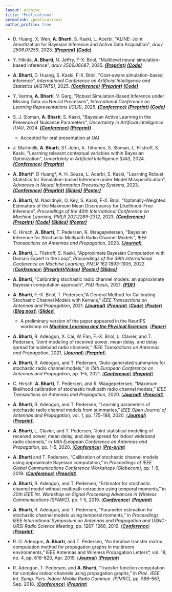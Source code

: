 ```yaml
---
layout: archive
title: "Publications"
permalink: /publications/
author_profile: true
---
```

* D. Huang, X. Wen, **A. Bharti**, S. Kaski, L. Acerbi, "ALINE: Joint Amortization for Bayesian Inference and Active Data Acquisition", *arxiv 2506.07259*, 2025. [***(Preprint)***](https://arxiv.org/abs/2506.07259) [***(Code)***](https://github.com/huangdaolang/aline)

* Y. Hikida, **A. Bharti**, N. Jeffry, F-X. Briol, "Multilevel neural simulation-based inference", *arxiv 2506.06087*, 2025. [***(Preprint)***](https://arxiv.org/abs/2506.06087) [***(Code)***](https://github.com/yugahikida/multilevel-sbi)

* **A. Bharti**, D. Huang, S. Kaski, F-X. Briol, "Cost-aware simulation-based inference", *International Conference on Artificial Intelligence and Statistics (AISTATS)*, 2025. [***(Conference)***](https://proceedings.mlr.press/v258/bharti25a.html)  [***(Preprint)***](https://arxiv.org/abs/2410.07930) [***(Code)***](https://github.com/huangdaolang/cost-aware-sbi)

* Y. Verma, **A. Bharti**, V. Garg, "Robust Simulation-Based Inference under Missing Data via Neural Processes", *International Conference on Learning Representations (ICLR)*, 2025. [***(Conference)***](https://openreview.net/forum?id=GsR3zRCRX5) [***(Preprint)***](https://arxiv.org/abs/2503.01287) [***(Code)***](https://github.com/Aalto-QuML/RISE)
  
* S. J. Sloman, **A. Bharti**, S. Kaski, "Bayesian Active Learning in the Presence of Nuisance Parameters", *Uncertainty in Artificial Intelligence (UAI)*, 2024. [***(Conference)***](https://openreview.net/forum?id=dRa16UhuZi) [***(Preprint)***](https://arxiv.org/abs/2310.14968)
  - Accepted for oral presentation at UAI

* J. Martinelli, **A. Bharti**, ST John, A. Tiihonen, S. Sloman, L. Filstroff, S. Kaski, "Learning relevant contextual variables within Bayesian Optimization", *Uncertainty in Artificial Intelligence (UAI)*, 2024. [***(Conference)***](https://openreview.net/forum?id=qb33ha9frm)  [***(Preprint)***](https://arxiv.org/abs/2305.14120)

* **A. Bharti**\*, D Huang\*, A. H. Souza, L. Acerbi, S. Kaski, "Learning Robust Statistics for Simulation-based Inference under Model Misspecification", *Advances in Neural Information Processing Systems*, 2023. [***(Conference)***](https://openreview.net/forum?id=STrXsSIEiq) [***(Preprint)***](https://arxiv.org/abs/2305.15871) [***(Slides)***](https://bharti-ayush.github.io/files/Presentation_Robust_SBI.pdf) [***(Poster)***](https://bharti-ayush.github.io/files/Poster_Neurips_2023.pdf)

* **A. Bharti**, M. Naslidnyk, O. Key, S. Kaski, F-X. Briol, "Optimally-Weighted Estimators of the Maximum Mean Discrepancy for Likelihood-Free Inference", *Proceedings of the 40th International Conference on Machine Learning, PMLR 202:2289-2312*, 2023. [***(Conference)***](https://proceedings.mlr.press/v202/bharti23a.html) [***(Preprint)***](https://arxiv.org/abs/2301.11674) [***(Code)***](https://github.com/bharti-ayush/optimally-weighted_MMD) [***(Slides)***](https://bharti-ayush.github.io/files/OptimallyWeighted_MMD_slides.pdf) [***(Poster)***](https://bharti-ayush.github.io/files/Poster_ICML2023.pdf) 

* C. Hirsch, **A. Bharti**, T. Pedersen, R. Waagepetersen, "Bayesian Inference for Stochastic Multipath Radio Channel Models", *IEEE Transactions on Antennas and Propagation*, 2023. [***(Journal)***](https://ieeexplore.ieee.org/document/10045670)

* **A. Bharti**, L. Filstroff, S. Kaski, "Approximate Bayesian Computation with Domain Expert in the Loop", *Proceedings of the 39th International Conference on Machine Learning, PMLR 162:1893-1905*, 2022. [(***Conference***)](https://proceedings.mlr.press/v162/bharti22a.html) [***(Preprint)***](https://arxiv.org/abs/2201.12090)[***(Video)***](https://youtu.be/Gx18PH0kiY8 ) [***(Poster)***](https://bharti-ayush.github.io/files/ICML_poster.pdf) 
[***(Slides)***](https://bharti-ayush.github.io/files/HITL-ABC_slides.pdf)

* **A. Bharti**, "Calibrating stochastic radio channel models: an approximate Bayesian computation approach", *PhD thesis*, 2021. [***(PDF)***](https://bharti-ayush.github.io/files/Ayush_thesis.pdf)

* **A. Bharti**, F.-X. Briol, T. Pedersen,"A General Method for Calibrating Stochastic Channel Models with Kernels," *IEEE Transactions on Antennas and Propagation*, 2021. [***(Journal)***](https://ieeexplore.ieee.org/document/9445690) [(***Preprint***)](https://arxiv.org/abs/2012.09612) [(***Code***)](https://github.com/bharti-ayush/Kernel-based-ABC) [(***Poster***)](https://ml4physicalsciences.github.io/2021/files/NeurIPS_ML4PS_2021_2_poster.png) [(***Blog post***)](https://www.turing.ac.uk/blog/using-machine-learning-improve-reliability-wireless-communication-systems) [(***Slides***)](https://bharti-ayush.github.io/files/UCL_seminar.pdf)
  - A preliminary version of the paper appeared in the NeurIPS workshop on [***Machine Learning and the Physical Sciences***](https://ml4physicalsciences.github.io/2021/). [(***Paper***)](https://ml4physicalsciences.github.io/2021/files/NeurIPS_ML4PS_2021_2.pdf)

* **A.  Bharti**,  R.  Adeogun,  X.  Cai,  W.  Fan,  F.-X.  Briol,  L.  Clavier,  and T. Pedersen, “Joint modeling of received power, mean delay, and delay spread  for  wideband  radio  channels,” *IEEE  Transactions on Antennas and Propagation*, 2021. [(***Journal***)](https://ieeexplore.ieee.org/document/9362172) [(***Preprint***)](https://arxiv.org/abs/2005.06808)

* **A.  Bharti**,  R.  Adeogun,  and  T.  Pedersen,  “Auto-generated summaries for stochastic radio channel models,” in *15th European Conference on Antennas and Propagation*, pp. 1–5, 2021. [(***Conference***)](https://ieeexplore.ieee.org/document/9411312) [(***Preprint***)](https://vbn.aau.dk/ws/portalfiles/portal/406845362/Auto_generated_Summaries_for_Stochastic_Radio_Channel_Models.pdf)

* C.  Hirsch,  **A.  Bharti**,  T.  Pedersen,  and  R.  Waagepetersen,  “Maximum likelihood  calibration  of  stochastic  multipath  radio  channel  models,” *IEEE Transactions on Antennas and Propagation*, 2020. [(***Journal***)](https://ieeexplore.ieee.org/document/9298915) [(***Preprint***)](https://vbn.aau.dk/ws/files/388490076/main_document.pdf)

*  **A.  Bharti**,  R.  Adeogun,  and  T.  Pedersen,  “Learning  parameters  of stochastic  radio  channel  models  from  summaries,” *IEEE  Open  Journal  of Antennas and Propagation*, vol. 1, pp. 175–188, 2020. [(***Journal***)](https://ieeexplore.ieee.org/document/9076672) [(***Preprint***)](https://vbn.aau.dk/ws/portalfiles/portal/331132389/Learning_parameters_of_stochastic_channel_models_using_summaries.pdf)

*  **A.  Bharti**,  L.  Clavier,  and  T.  Pedersen,  “Joint  statistical  modeling  of received power, mean delay, and delay spread for indoor wideband radio channels,” in *14th European Conference on Antennas and Propagation*, pp. 1–5, 2020. [(***Conference***)](https://ieeexplore.ieee.org/document/9135412) [(***Pre-print***)](https://vbn.aau.dk/ws/files/319153188/EuCAP2020_template.pdf)

*  **A.  Bharti**  and  T.  Pedersen,  “Calibration  of  stochastic  channel  models using approximate Bayesian computation,” in *Proceedings of IEEE Global Communications Conference Workshops (Globecom)*, pp. 1-6, 2019. [(***Conference***)](https://ieeexplore.ieee.org/document/9024563) [(***Preprint***)](https://vbn.aau.dk/ws/files/314824548/conf.pdf)

*  **A.  Bharti**,  R.  Adeogun,  and  T.  Pedersen,  “Estimator  for  stochastic channel model without multipath extraction using temporal moments,” in *20th  IEEE  Int.  Workshop  on  Signal  Processing  Advances  in  Wireless Communications (SPAWC)*, pp. 1-5, 2019. [(***Conference***)](https://ieeexplore.ieee.org/document/8815389) [(***Preprint***)](https://vbn.aau.dk/ws/files/304061155/conference_041818.pdf)

*  **A. Bharti**, R. Adeogun, and T. Pedersen, “Parameter estimation for stochastic channel models using temporal moments,” in *Proceedings IEEE International Symposium on Antennas and Propagation and USNC-URSI Radio Science Meeting*, pp. 1267-1268, 2019. [(***Conference***)](https://ieeexplore.ieee.org/document/8888862) [(***Preprint***)](https://vbn.aau.dk/ws/files/298467560/conference_041818.pdf)

* R. O. Adeogun, **A. Bharti**, and T. Pedersen, “An iterative transfer matrix computation method for propagation graphs in multiroom environments,” IEEE Antennas and Wireless Propagation Letters*, vol. 18, no. 4, pp. 616–620, Apr. 2019. [(***Journal***)](https://ieeexplore.ieee.org/document/8638953) [(***Preprint***)](https://vbn.aau.dk/ws/files/309144314/IterativeStateMatrixCOmputation.pdf)

* R. Adeogun, T. Pedersen, and **A. Bharti**, “Transfer function computation for complex indoor channels using propagation graphs,” in *Proc. IEEE Int. Symp. Pers. Indoor Mobile Radio Commun. (PIMRC)*, pp. 566–567, Sep. 2018. [(***Conference***)](https://ieeexplore.ieee.org/document/8580694) [(***Preprint***)](https://vbn.aau.dk/ws/files/283290509/ComplexIndoorGraphModel.pdf)
